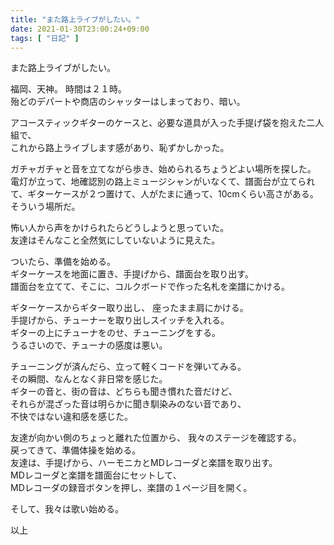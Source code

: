 ```yaml
---
title: "また路上ライブがしたい。"
date: 2021-01-30T23:00:24+09:00
tags: [ "日記" ]
---
```


また路上ライブがしたい。

<!--more-->

福岡、天神。 時間は２１時。  
殆どのデパートや商店のシャッターはしまっており、暗い。

アコースティックギターのケースと、必要な道具が入った手提げ袋を抱えた二人組で、  
これから路上ライブします感があり、恥ずかしかった。

ガチャガチャと音を立てながら歩き、始められるちょうどよい場所を探した。 
電灯が立って、地確認別の路上ミュージシャンがいなくて、譜面台が立てられて、ギターケースが２つ置けて、人がたまに通って、10cmくらい高さがある。そういう場所だ。

怖い人から声をかけられたらどうしようと思っていた。  
友達はそんなこと全然気にしていないように見えた。

ついたら、準備を始める。  
ギターケースを地面に置き、手提げから、譜面台を取り出す。  
譜面台を立てて、そこに、コルクボードで作った名札を楽譜にかける。

ギターケースからギター取り出し、 座ったまま肩にかける。  
手提げから、チューナーを取り出しスイッチを入れる。  
ギターの上にチューナをのせ、チューニングをする。  
うるさいので、チューナの感度は悪い。

チューニングが済んだら、立って軽くコードを弾いてみる。  
その瞬間、なんとなく非日常を感じた。  
ギターの音と、街の音は、どちらも聞き慣れた音だけど、  
それらが混ざった音は明らかに聞き馴染みのない音であり、  
不快ではない違和感を感じた。

友達が向かい側のちょっと離れた位置から、 我々のステージを確認する。  
戻ってきて、準備体操を始める。    
友達は、手提げから、ハーモニカとMDレコーダと楽譜を取り出す。   
MDレコーダと楽譜を譜面台にセットして、  
MDレコーダの録音ボタンを押し、楽譜の１ページ目を開く。

そして、我々は歌い始める。

以上
